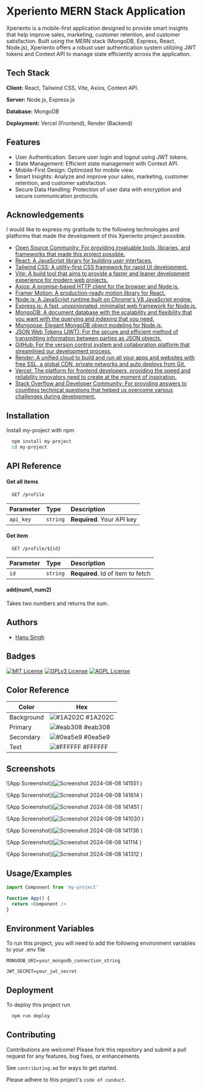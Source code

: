 
# Xperiento MERN Stack Application

Xperiento is a mobile-first application designed to provide smart insights that help improve sales, marketing, customer retention, and customer satisfaction. Built using the MERN stack (MongoDB, Express, React, Node.js), Xperiento offers a robust user authentication system utilizing JWT tokens and Context API to manage state efficiently across the application.



## Tech Stack

**Client:** React, Tailwind CSS, Vite, Axios, Context API.

**Server:** Node.js, Express.js

**Database:** MongoDB

**Deployment:** Vercel (Frontend), Render (Backend)


## Features

- User Authentication: Secure user login and logout using JWT tokens.
- State Management: Efficient state management with Context API.
- Mobile-First Design: Optimized for mobile view.
- Smart Insights: Analyze and improve your sales, marketing, customer retention, and customer satisfaction.
- Secure Data Handling: Protection of user data with encryption and secure communication protocols.

## Acknowledgements

 I would like to express my gratitude to the following technologies and platforms that made the development of this Xperiento project possible.


- [Open Source Community: For providing invaluable tools, libraries, and frameworks that made this project possible.](https://www.npmjs.com/)
- [React: A JavaScript library for building user interfaces.](https://react.dev/)
- [Tailwind CSS: A utility-first CSS framework for rapid UI development.](https://tailwindcss.com/docs/installation)
- [Vite: A build tool that aims to provide a faster and leaner development experience for modern web projects.](https://vitejs.dev/)
- [Axios: A promise-based HTTP client for the browser and Node.js.](https://axios-http.com/)
- [Framer Motion: A production-ready motion library for React.](https://www.framer.com/motion/)
- [Node.js: A JavaScript runtime built on Chrome's V8 JavaScript engine.](https://nodejs.org/en/docs/)
- [Express.js: A fast, unopinionated, minimalist web framework for Node.js.](https://expressjs.com/)
- [MongoDB: A document database with the scalability and flexibility that you want with the querying and indexing that you need.](https://www.mongodb.com/docs/)
- [Mongoose: Elegant MongoDB object modeling for Node.js.](https://mongoosejs.com/docs/)
- [JSON Web Tokens (JWT): For the secure and efficient method of transmitting information between parties as JSON objects.](https://jwt.io/)
- [GitHub: For the version control system and collaboration platform that streamlined our development process.](https://github.com/)
- [Render: A unified cloud to build and run all your apps and websites with free SSL, a global CDN, private networks and auto deploys from Git.](https://render.com/docs)
- [Vercel: The platform for frontend developers, providing the speed and reliability innovators need to create at the moment of inspiration.](https://vercel.com/docs)
- [Stack Overflow and Developer Community: For providing answers to countless technical questions that helped us overcome various challenges during development.](https://stackoverflow.com/)


## Installation

Install my-project with npm

```bash
  npm install my-project
  cd my-project
```
    
## API Reference

#### Get all items

```http
  GET /profile
```

| Parameter | Type     | Description                |
| :-------- | :------- | :------------------------- |
| `api_key` | `string` | **Required**. Your API key |

#### Get item

```http
  GET /profile/${id}
```

| Parameter | Type     | Description                       |
| :-------- | :------- | :-------------------------------- |
| `id`      | `string` | **Required**. Id of item to fetch |


#### add(num1, num2)

Takes two numbers and returns the sum.


## Authors

- [Hanu Singh](https://github.com/iknowaditya)


## Badges


[![MIT License](https://img.shields.io/badge/License-MIT-green.svg)](https://choosealicense.com/licenses/mit/)
[![GPLv3 License](https://img.shields.io/badge/License-GPL%20v3-yellow.svg)](https://opensource.org/licenses/)
[![AGPL License](https://img.shields.io/badge/license-AGPL-blue.svg)](http://www.gnu.org/licenses/agpl-3.0)

## Color Reference



| Color       | Hex                                                                 |
| ----------- | ------------------------------------------------------------------- |
| Background  | ![#1A202C](https://via.placeholder.com/10/1A202C?text=+) #1A202C    |
| Primary     | ![#eab308](https://via.placeholder.com/10/4A5568?text=+) #eab308    |
| Secondary   | ![#0ea5e9](https://via.placeholder.com/10/CBD5E0?text=+) #0ea5e9    |
| Text        | ![#FFFFFF](https://via.placeholder.com/10/FFFFFF?text=+) #FFFFFF    |


## Screenshots


![App Screenshot](![Screenshot 2024-08-08 141551](https://github.com/user-attachments/assets/ea783f52-f521-4838-897b-dcbb11075529)
)

![App Screenshot](![Screenshot 2024-08-08 141614](https://github.com/user-attachments/assets/afe53bed-f5b3-4222-85ab-0ae8f5c30631)
)

![App Screenshot](![Screenshot 2024-08-08 141451](https://github.com/user-attachments/assets/0581cce2-6186-4182-8123-4cb8acca43b0)
)

![App Screenshot](![Screenshot 2024-08-08 141030](https://github.com/user-attachments/assets/5971b21d-ce87-4939-ab2d-ba9eae30ab3b)
)

![App Screenshot](![Screenshot 2024-08-08 141136](https://github.com/user-attachments/assets/7554f0f5-f161-4a9e-9dfb-cddcaabdd98a)
)

![App Screenshot](![Screenshot 2024-08-08 141114](https://github.com/user-attachments/assets/381ffa0a-106f-42c4-9a85-f10c98eadbf0)
)

![App Screenshot](![Screenshot 2024-08-08 141312](https://github.com/user-attachments/assets/3ef6a61f-631a-4e4f-be50-6dc14e07ea37)
)

## Usage/Examples

```javascript
import Component from 'my-project'

function App() {
  return <Component />
}
```


## Environment Variables

To run this project, you will need to add the following environment variables to your .env file

`MONGODB_URI=your_mongodb_connection_string`

`JWT_SECRET=your_jwt_secret`


## Deployment

To deploy this project run

```bash
  npm run deploy
```


## Contributing

Contributions are welcome! Please fork this repository and submit a pull request for any features, bug fixes, or enhancements.

See `contributing.md` for ways to get started.

Please adhere to this project's `code of conduct`.

